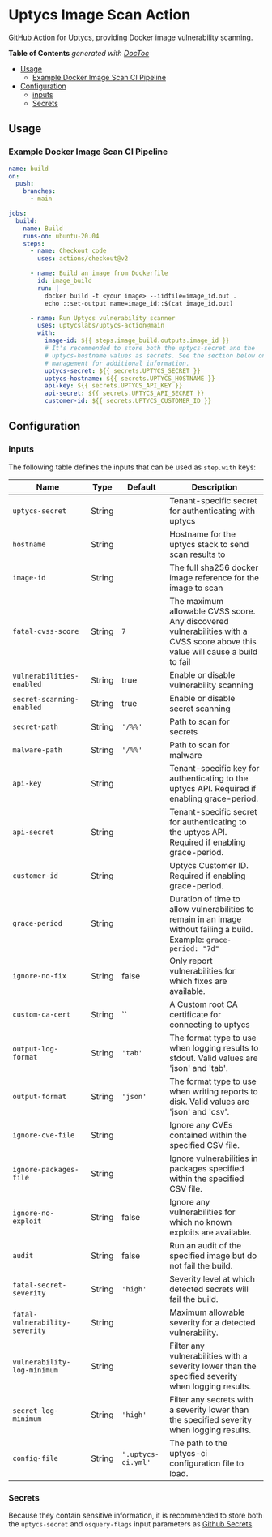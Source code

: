 # Uptycs Image Scan Action

[GitHub Action](https://github.com/features/actions) for [Uptycs](https://github.com/uptycslabs/uptycs-action), providing Docker image vulnerability scanning.

<!-- START doctoc generated TOC please keep comment here to allow auto update -->
<!-- DON'T EDIT THIS SECTION, INSTEAD RE-RUN doctoc TO UPDATE -->
**Table of Contents**  *generated with [DocToc](https://github.com/thlorenz/doctoc)*

- [Usage](#usage)
  - [Example Docker Image Scan CI Pipeline](#example-docker-image-scan-ci-pipeline)
- [Configuration](#configuration)
  - [inputs](#inputs)
  - [Secrets](#secrets)

<!-- END doctoc generated TOC please keep comment here to allow auto update -->

## Usage

### Example Docker Image Scan CI Pipeline

```yaml
name: build
on:
  push:
    branches:
      - main

jobs:
  build:
    name: Build
    runs-on: ubuntu-20.04
    steps:
      - name: Checkout code
        uses: actions/checkout@v2

      - name: Build an image from Dockerfile
        id: image_build
        run: |
          docker build -t <your image> --iidfile=image_id.out .
          echo ::set-output name=image_id::$(cat image_id.out)

      - name: Run Uptycs vulnerability scanner
        uses: uptycslabs/uptycs-action@main
        with:
          image-id: ${{ steps.image_build.outputs.image_id }}
          # It's recommended to store both the uptycs-secret and the
          # uptycs-hostname values as secrets. See the section below on secrets
          # management for additional information.
          uptycs-secret: ${{ secrets.UPTYCS_SECRET }}
          uptycs-hostname: ${{ secrets.UPTYCS_HOSTNAME }}
          api-key: ${{ secrets.UPTYCS_API_KEY }}
          api-secret: ${{ secrets.UPTYCS_API_SECRET }}
          customer-id: ${{ secrets.UPTYCS_CUSTOMER_ID }}
```

## Configuration

### inputs

The following table defines the inputs that can be used as `step.with` keys:

| Name                           | Type    | Default            | Description                                                                           |
|--------------------------------|---------|--------------------|---------------------------------------------------------------------------------------|
| `uptycs-secret`                | String  |                    | Tenant-specific secret for authenticating with uptycs                                 |
| `hostname`                     | String  |                    | Hostname for the uptycs stack to send scan results to                                 |
| `image-id`                     | String  |                    | The full sha256 docker image reference for the image to scan                          |
| `fatal-cvss-score`             | String  | `7`                | The maximum allowable CVSS score. Any discovered vulnerabilities with a CVSS score above this value will cause a build to fail |
| `vulnerabilities-enabled`      | String  | true               | Enable or disable vulnerability scanning                                              |
| `secret-scanning-enabled`      | String  | true               | Enable or disable secret scanning                                                     |
| `secret-path`                  | String  | `'/%%'`            | Path to scan for secrets                                                              |
| `malware-path`                 | String  | `'/%%'`            | Path to scan for malware                                                              |
| `api-key`                      | String  |                    | Tenant-specific key for authenticating to the uptycs API. Required if enabling grace-period. |
| `api-secret`                   | String  |                    | Tenant-specific secret for authenticating to the uptycs API. Required if enabling grace-period. |
| `customer-id`                  | String  |                    | Uptycs Customer ID. Required if enabling grace-period.                                |
| `grace-period`                 | String  |                    | Duration of time to allow vulnerabilities to remain in an image without failing a build. Example: `grace-period: "7d"` |
| `ignore-no-fix`                | String  | false              | Only report vulnerabilities for which fixes are available.                            |
| `custom-ca-cert`               | String  | ``                 | A Custom root CA certificate for connecting to uptycs                                 |
| `output-log-format`            | String  | `'tab'`            | The format type to use when logging results to stdout. Valid values are 'json' and 'tab'. |
| `output-format`                | String  | `'json'`           | The format type to use when writing reports to disk. Valid values are 'json' and 'csv'. |
| `ignore-cve-file`              | String  |                    | Ignore any CVEs contained within the specified CSV file.                              |
| `ignore-packages-file`         | String  |                    | Ignore vulnerabilities in packages specified within the specified CSV file.           |
| `ignore-no-exploit`            | String  | false              | Ignore any vulnerabilities for which no known exploits are available.                 |
| `audit`                        | String  | false              | Run an audit of the specified image but do not fail the build.                        |
| `fatal-secret-severity`        | String  | `'high'`           | Severity level at which detected secrets will fail the build.                         |
| `fatal-vulnerability-severity` | String  |                    | Maximum allowable severity for a detected vulnerability.                              |
| `vulnerability-log-minimum`    | String  |                    | Filter any vulnerabilities with a severity lower than the specified severity when logging results. |
| `secret-log-minimum`           | String  | `'high'`           | Filter any secrets with a severity lower than the specified severity when logging results. |
| `config-file`                  | String  | `'.uptycs-ci.yml'` | The path to the uptycs-ci configuration file to load.                                 |


### Secrets

Because they contain sensitive information, it is recommended to store both the `uptycs-secret` and `osquery-flags` input parameters as [Github Secrets](https://docs.github.com/en/actions/security-guides/encrypted-secrets).
